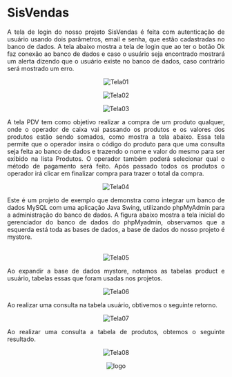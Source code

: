 # SisVendas

<div align="justify">
 
<h>A tela de login do nosso projeto SisVendas é feita com autenticação de usuário usando dois parâmetros, email e senha, que estão cadastradas no banco de dados. A tela abaixo mostra a tela de login que ao ter o botão Ok faz conexão ao banco de dados e caso o usuário seja encontrado mostrará um alerta dizendo que o usuário existe no banco de dados, caso contrário será mostrado um erro.</h>

</div>

<div align="center">

 ![Tela01](src/imagens/Tela01.png)
  
</div>

<div align="center">

 ![Tela02](src/imagens/Tela02.png)
  
</div>

<div align="center">

 ![Tela03](src/imagens/Tela03.png)
  
</div>

<div align="justify">
A tela PDV tem como objetivo realizar a compra de um produto qualquer, onde o operador de caixa vai passando os produtos e os valores dos produtos estão sendo somados, como mostra a tela abaixo. Essa tela permite que o operador insira o código do produto para que uma consulta seja feita ao banco de dados e trazendo o nome e valor do mesmo para ser exibido na lista Produtos. O operador também poderá selecionar qual o método de pagamento será feito. Após passado todos os produtos o operador irá clicar em finalizar compra para trazer o total da compra.
 
</div>

<div align="center">

 ![Tela04](src/imagens/Tela04.png)
  
</div>

<div align="justify">
 Este é um projeto de exemplo que demonstra como integrar um banco de dados MySQL com uma aplicação Java Swing, utilizando phpMyAdmin para a administração do banco de dados. A figura abaixo mostra a tela inicial do gerenciador do banco de dados do phpMyadmin, observamos que a esquerda está toda as bases de dados, a base de dados do nosso projeto é mystore.
</div><br>

<div align="center">

 ![Tela05](src/imagens/Tela05.png)
  
</div>

<div align="justify">
 
 Ao expandir a base de dados mystore, notamos as tabelas product e usuário, tabelas essas que foram usadas nos projetos.
</div>

<div align="center">

 ![Tela06](src/imagens/Tela06.png)
  
</div>

<div align="justify">

Ao realizar uma consulta na tabela usuário, obtivemos o seguinte retorno.
 
</div>

<div align="center">

 ![Tela07](src/imagens/Tela07.png)
  
</div>

<div align="justify">
 
Ao realizar uma consulta a tabela de produtos, obtemos o seguinte resultado.
 
</div>

<div align="center">

 ![Tela08](src/imagens/Tela08.png)
  
</div>

<div align="center">

![logo](./doc/icon.png)

</div>
